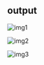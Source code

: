 ## output

![img1](https://user-images.githubusercontent.com/94296796/143407855-ba6f786c-af1f-4ca5-ad4e-1805c66005bb.png)

![img2](https://user-images.githubusercontent.com/94296796/143407876-e4c4947b-a299-4345-a457-7c4bfcce4e08.png)

![img3](https://user-images.githubusercontent.com/94296796/143407906-036524d8-2310-4e1a-a175-3b47590f1e91.png)
